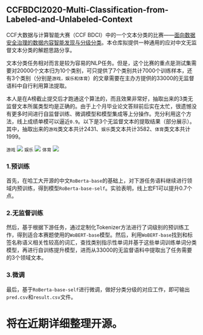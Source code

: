## CCFBDCI2020-Multi-Classification-from-Labeled-and-Unlabeled-Context

CCF大数据与计算智能大赛（CCF BDCI）中的一个文本分类的比赛——[面向数据安全治理的数据内容智能发现与分级分类](https://www.datafountain.cn/competitions/471)。本仓库拟提供一种通用的应对中文无监督文本分类的解题思路分享。

文本分类任务相对而言是较为容易的NLP任务。但是，这个比赛的重点是测试集需要对20000个文本归为10个类别，可只提供了7个类别共计7000个训练样本，还有3个类别（分别是```游戏，娱乐和体育```）的文章需要在主办方提供的33000的无监督语料中自行利用算法提取。

本人是在A榜截止提交后才跑通这个算法的，而且效果非常好，抽取出来的3类无监督文本所属类型均是正确的。由于上个月毕业论文答辩前后实在太忙，很遗憾没有更多时间进行自监督训练、微调模型和模型集成等上分操作。充分利用这个方法，线上成绩单模可以逼近```0.9```。以下是3个无监督文本的提取结果（部分展示）。其中，抽取出来的```游戏```类文本共计2431、```娱乐```类文本共计3582、```体育```类文本共计1999。

```游戏```
<img src='https://github.com/JeremySun1224/CCFBDCI2020-Multi-Classification-from-Labeled-and-Unlabeled-Context/blob/main/img/%E6%B8%B8%E6%88%8F.png'>
```娱乐```
<img src='https://github.com/JeremySun1224/CCFBDCI2020-Multi-Classification-from-Labeled-and-Unlabeled-Context/blob/main/img/%E5%A8%B1%E4%B9%90.png'>
```体育```
<img src='https://github.com/JeremySun1224/CCFBDCI2020-Multi-Classification-from-Labeled-and-Unlabeled-Context/blob/main/img/%E4%BD%93%E8%82%B2.png'>

### 1.预训练
首先，在哈工大开源的中文```RoBerta-base```的基础上，对下游任务语料继续进行领域内预训练，得到模型```RoBerta-base-self```。实验表明，线上宏F1可以提升0.7个点。
### 2.无监督训练
然后，基于根据下游任务，通过定制化Tokenizer方法进行了词级别的预训练工作，得到适合本赛题使用的```WoBERT-base```模型。然后，利用```WoBERT-base```找到和标签名称语义相关性较高的词汇，查找类别指示性单词并基于这些单词训练单词分类模型，再进行自训练提升模型，进而从33000的无监督语料中提取出了任务需要的3个领域文本。
### 3.微调
最后，基于```RoBerta-base-self```进行微调，做好分类分级的对应工作，即可输出```pred.csv```和```result.csv```文件。

# 将在近期详细整理开源。